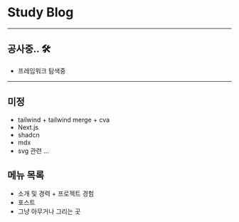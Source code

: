 # Study Blog

---

## 공사중.. 🛠️

- 프레임워크 탐색중

---

## 미정

- tailwind + tailwind merge + cva
- Next.js
- shadcn
- mdx
- svg 관련 ...

## 메뉴 목록

- 소개 및 경력 + 프로젝트 경험
- 포스트
- 그냥 아무거나 그리는 곳
